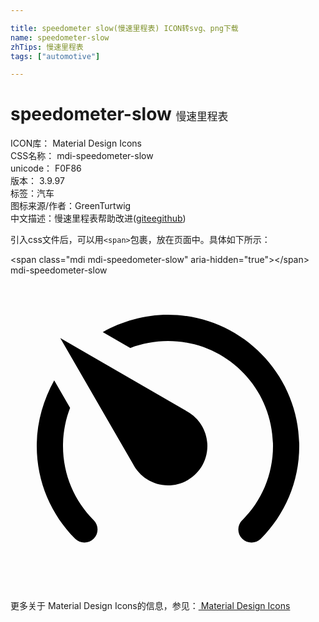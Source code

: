 ```yaml
---

title: speedometer slow(慢速里程表) ICON转svg、png下载
name: speedometer-slow
zhTips: 慢速里程表
tags: ["automotive"]

---
```


# speedometer-slow  <small style="font-size: 60%;font-weight: 100">慢速里程表</small>


<div class="detail-page">
<p>
<span>
ICON库：
<span class="badge-secondary badge">Material Design Icons</span> 
</span>
<br/>
<span>
CSS名称：
<span class="badge-secondary badge">mdi-speedometer-slow</span> 
</span>
<br/>
<span>
unicode：
<span class="badge-secondary badge">F0F86</span> 
<copy-btn content='F0F86' btn-title=""></copy-btn>
<copy-btn :content='String.fromCodePoint(parseInt("F0F86", 16))' btn-title="复制U"></copy-btn>
</span>
<br/>
<span>
版本：
<span class="badge-secondary badge">3.9.97</span> 
</span><br/><span>标签：<span class="badge-light badge"><router-link to="/tags/automotive.html">汽车</router-link></span></span>
<br/>
<span>图标来源/作者：<span class="badge-light badge">GreenTurtwig</span></span> 
<br/>
<span class="zh-detail">中文描述：<span class="badge-primary badge">慢速里程表</span><span class="help-link"><span>帮助改进</span>(<a href="https://gitee.com/liuwave/icon-helper/edit/master/json/material/speedometer-slow.json" target="_blank" rel="noopener noreferrer">gitee</a><a href="https://github.com/liuwave/icon-helper/edit/master/json/material/speedometer-slow.json" target="_blank" rel="noopener noreferrer">github</a></span>)</span><br/>
</p>
</div>
<div class="alert alert-dark">
  <i class="mdi mdi-speedometer-slow mdi-48px"></i>
  <i class="mdi mdi-speedometer-slow mdi-36px"></i>
  <i class="mdi mdi-speedometer-slow mdi-24px"></i>
  <i class="mdi mdi-speedometer-slow mdi-18px"></i>
</div>
<div>
  <p>引入css文件后，可以用<code>&lt;span&gt;</code>包裹，放在页面中。具体如下所示：    
  </p>
  <div class="alert alert-primary" style="font-size: 14px">
    &lt;span class="mdi mdi-speedometer-slow" aria-hidden="true"&gt;&lt;/span&gt;
    <copy-btn content='<span class="mdi mdi-speedometer-slow" aria-hidden="true"></span>'></copy-btn>
  </div>
  <div class="alert alert-secondary">
    <i class="mdi mdi-speedometer-slow"
    style="font-size: 24px"
    aria-hidden="true"></i> mdi-speedometer-slow
    <copy-btn content="mdi-speedometer-slow" btn-title="复制图标名称"></copy-btn>
  </div>
</div>
<div id="svg" class="svg-wrap">
<svg xmlns="http://www.w3.org/2000/svg" viewBox="0 0 24 24"><path d="M12 16C13.66 16 15 14.66 15 13C15 11.88 14.39 10.9 13.5 10.39L3.79 4.77L9.32 14.35C9.82 15.33 10.83 16 12 16M12 3C10.19 3 8.5 3.5 7.03 4.32L9.13 5.53C10 5.19 11 5 12 5C16.42 5 20 8.58 20 13C20 15.21 19.11 17.21 17.66 18.65H17.65C17.26 19.04 17.26 19.67 17.65 20.06C18.04 20.45 18.68 20.45 19.07 20.07C20.88 18.26 22 15.76 22 13C22 7.5 17.5 3 12 3M2 13C2 15.76 3.12 18.26 4.93 20.07C5.32 20.45 5.95 20.45 6.34 20.06C6.73 19.67 6.73 19.04 6.34 18.65C4.89 17.2 4 15.21 4 13C4 12 4.19 11 4.54 10.1L3.33 8C2.5 9.5 2 11.18 2 13Z" /></svg>
</div>
<detail full-name='mdi-speedometer-slow'></detail>
    
<div><p>更多关于 Material Design Icons的信息，参见：<a target="_blank" href="https://iconhelper.cn/material.html"> Material Design Icons</a>
</p></div>

